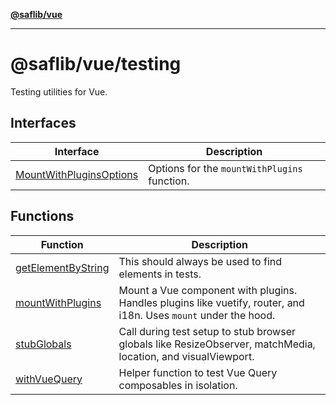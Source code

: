 [**@saflib/vue**](../../../index.md)

***

# @saflib/vue/testing

Testing utilities for Vue.

## Interfaces

| Interface | Description |
| ------ | ------ |
| [MountWithPluginsOptions](interfaces/MountWithPluginsOptions.md) | Options for the `mountWithPlugins` function. |

## Functions

| Function | Description |
| ------ | ------ |
| [getElementByString](functions/getElementByString.md) | This should always be used to find elements in tests. |
| [mountWithPlugins](functions/mountWithPlugins.md) | Mount a Vue component with plugins. Handles plugins like vuetify, router, and i18n. Uses `mount` under the hood. |
| [stubGlobals](functions/stubGlobals.md) | Call during test setup to stub browser globals like ResizeObserver, matchMedia, location, and visualViewport. |
| [withVueQuery](functions/withVueQuery.md) | Helper function to test Vue Query composables in isolation. |

